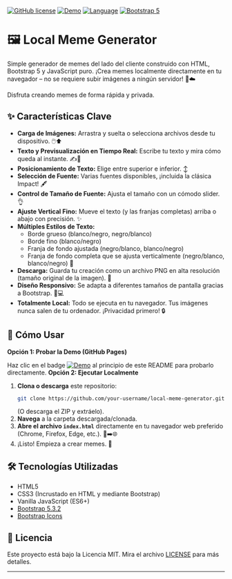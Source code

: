 [![GitHub license](https://img.shields.io/badge/license-MIT-blue.svg)](https://github.com/soyunomas/local-meme-generator/blob/main/LICENSE) [![Demo](https://img.shields.io/badge/Demo-Live-brightgreen)](https://soyunomas.github.io/local-meme-generator/index.html) [![Language](https://img.shields.io/badge/Language-JavaScript-yellow)](https://developer.mozilla.org/en-US/docs/Web/JavaScript) [![Bootstrap 5](https://img.shields.io/badge/Bootstrap-5.3.2-7952B3?logo=bootstrap&logoColor=white)](https://getbootstrap.com/)

# 🖼️ Local Meme Generator

Simple generador de memes del lado del cliente construido con HTML, Bootstrap 5 y JavaScript puro. ¡Crea memes localmente directamente en tu navegador – no se requiere subir imágenes a ningún servidor! 🚫☁️

Disfruta creando memes de forma rápida y privada.

## ✨ Características Clave

*   **Carga de Imágenes:** Arrastra y suelta o selecciona archivos desde tu dispositivo. 🖱️⬆️
*   **Texto y Previsualización en Tiempo Real:** Escribe tu texto y mira cómo queda al instante. ✍️👀
*   **Posicionamiento de Texto:** Elige entre superior e inferior. ↕️
*   **Selección de Fuente:** Varias fuentes disponibles, ¡incluida la clásica Impact! 🖋️
*   **Control de Tamaño de Fuente:** Ajusta el tamaño con un cómodo slider. 👌
*   **Ajuste Vertical Fino:** Mueve el texto (y las franjas completas) arriba o abajo con precisión. ✨
*   **Múltiples Estilos de Texto:**
    *   Borde grueso (blanco/negro, negro/blanco)
    *   Borde fino (blanco/negro)
    *   Franja de fondo ajustada (negro/blanco, blanco/negro)
    *   Franja de fondo completa que se ajusta verticalmente (negro/blanco, blanco/negro) 🎨
*   **Descarga:** Guarda tu creación como un archivo PNG en alta resolución (tamaño original de la imagen). 💾
*   **Diseño Responsivo:** Se adapta a diferentes tamaños de pantalla gracias a Bootstrap. 📱💻
*   **Totalmente Local:** Todo se ejecuta en tu navegador. Tus imágenes nunca salen de tu ordenador. ¡Privacidad primero! 🔒

## 🚀 Cómo Usar

**Opción 1: Probar la Demo (GitHub Pages)**

Haz clic en el badge [![Demo](https://img.shields.io/badge/Demo-Live-brightgreen)](https://your-username.github.io/local-meme-generator/index.html) al principio de este README para probarlo directamente.
**Opción 2: Ejecutar Localmente**

1.  **Clona o descarga** este repositorio:
    ```bash
    git clone https://github.com/your-username/local-meme-generator.git
    ```
    (O descarga el ZIP y extráelo).
2.  **Navega** a la carpeta descargada/clonada.
3.  **Abre el archivo `index.html`** directamente en tu navegador web preferido (Chrome, Firefox, Edge, etc.). 📁➡️🌐
4.  ¡Listo! Empieza a crear memes. 🎉

## 🛠️ Tecnologías Utilizadas

*   HTML5
*   CSS3 (Incrustado en HTML y mediante Bootstrap)
*   Vanilla JavaScript (ES6+)
*   [Bootstrap 5.3.2](https://getbootstrap.com/)
*   [Bootstrap Icons](https://icons.getbootstrap.com/)

## 📄 Licencia

Este proyecto está bajo la Licencia MIT. Mira el archivo [LICENSE](LICENSE) para más detalles.

---
